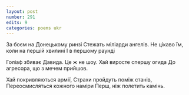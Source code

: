 ```yaml
---
layout: post
number: 291
edits: 9
categories: poems ukr
---
```


За боєм на Донецькому ринзі
Стежать міліарди aнгелів. 
Не цікаво їм, коли на першій хвилині 
І в першому раунді

Голіаф збиває Давида.
Це ж не шоу. 
Хай виросте спершу огида
До агресора, що з мечем прийшов. 

Хай покривляються армії,
Страхи пройдуть поміж станів,
Переосмисляться кожного наміри
Перш, ніж полетить камінь.
